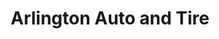 ---
title: "Arlington Auto and Tire"
url: /poughkeepsie/arlington-auto-and-tire/
shop: Autowerkstatt
---
